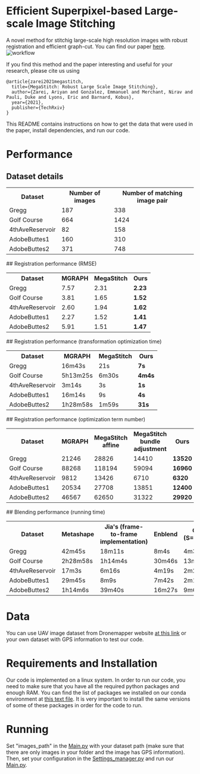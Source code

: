 # Efficient Superpixel-based Large-scale Image Stitching
A novel method for stitchig large-scale high resolution images with robust registration and efficient graph-cut.
You can find our paper [here](https://github.com/).
![workflow](https://github.com/wzx123wzx/Large-scale-image-stitching/assets/71632237/eb7bb039-954f-4ab0-b63e-c6176684c721)

If you find this method and the paper interesting and useful for your research, please cite us using 
```
@article{zarei2021megastitch,
  title={MegaStitch: Robust Large Scale Image Stitching},
  author={Zarei, Ariyan and Gonzalez, Emmanuel and Merchant, Nirav and Pauli, Duke and Lyons, Eric and Barnard, Kobus},
  year={2021},
  publisher={TechRxiv}
}

```
This README contains instructions on how to get the data that were used in the paper, install dependencies, and run our code.

# Performance
## Dataset details
<table style="width:100%">
  <tr>
    <th>Dataset</th>
    <th>Number of images</th>
    <th>Number of matching image pair</th>
  </tr>
   </tr>
  <tr>
    <td>Gregg</td>
    <td>187</td>
    <td>338</td>
  </tr>
  <tr>
    <td>Golf Course</td>
    <td>664</td>
    <td>1424</td>
  </tr>
  <tr>
    <td>4thAveReservoir</td>
    <td>82</td>
    <td>158</td>
  </tr>
  <tr>
    <td>AdobeButtes1</td>
    <td>160</td>
    <td>310</td>
  </tr>
  <tr>
    <td>AdobeButtes2</td>
    <td>371</td>
    <td>748</td>
  </tr>
</table>
## Registration performance (RMSE) 
<table style="width:100%">
  <tr>
    <th>Dataset</th>
    <th>MGRAPH</th>
    <th>MegaStitch</th>
    <th>Ours</th>
  </tr>
   </tr>
  <tr>
    <td>Gregg</td>
    <td>7.57</td>
    <td>2.31</td>
    <td><b>2.23</b></td>
  </tr>
  <tr>
    <td>Golf Course</td>
    <td>3.81</td>
    <td>1.65</td>
    <td><b>1.52</b></td>
  </tr>
  <tr>
    <td>4thAveReservoir</td>
    <td>2.60</td>
    <td>1.94</td>
    <td><b>1.62</b></td>
  </tr>
  <tr>
    <td>AdobeButtes1</td>
    <td>2.27</td>
    <td>1.52</td>
    <td><b>1.41</b></td>
  </tr>
  <tr>
    <td>AdobeButtes2</td>
    <td>5.91</td>
    <td>1.51</td>
    <td><b>1.47</b></td>
  </tr>
</table>
## Registration performance (transformation optimization time) 
<table style="width:100%">
  <tr>
    <th>Dataset</th>
    <th>MGRAPH</th>
    <th>MegaStitch</th>
    <th>Ours</th>
  </tr>
   </tr>
  <tr>
    <td>Gregg</td>
    <td>16m43s</td>
    <td>21s</td>
    <td><b>7s</b></td>
  </tr>
  <tr>
    <td>Golf Course</td>
    <td>5h13m25s</td>
    <td>6m30s</td>
    <td><b>4m4s</b></td>
  </tr>
  <tr>
    <td>4thAveReservoir</td>
    <td>3m14s</td>
    <td>3s</td>
    <td><b>1s</b></td>
  </tr>
  <tr>
    <td>AdobeButtes1</td>
    <td>16m14s</td>
    <td>9s</td>
    <td><b>4s</b></td>
  </tr>
  <tr>
    <td>AdobeButtes2</td>
    <td>1h28m58s</td>
    <td>1m59s</td>
    <td><b>31s</b></td>
  </tr>
</table>
## Registration performance (optimization term number) 
<table style="width:100%">
  <tr>
    <th>Dataset</th>
    <th>MGRAPH</th>
    <th>MegaStitch affine</th>
    <th>MegaStitch bundle adjustment</th>
    <th>Ours</th>
  </tr>
   </tr>
  <tr>
    <td>Gregg</td>
    <td>21246</td>
    <td>28826</td>
    <td>14410</td>
    <td><b>13520</b></td>
  </tr>
  <tr>
    <td>Golf Course</td>
    <td>88268</td>
    <td>118194</td>
    <td>59094</td>
    <td><b>16960</b></td>
  </tr>
  <tr>
    <td>4thAveReservoir</td>
    <td>9812</td>
    <td>13426</td>
    <td>6710</td>
    <td><b>6320</b></td>
  </tr>
  <tr>
    <td>AdobeButtes1</td>
    <td>20534</td>
    <td>27708</td>
    <td>13851</td>
    <td><b>12400</b></td>
  </tr>
  <tr>
    <td>AdobeButtes2</td>
    <td>46567</td>
    <td>62650</td>
    <td>31322</td>
    <td><b>29920</b></td>
  </tr>
</table>
## Blending performance (running time) 
<table style="width:100%">
  <tr>
    <th>Dataset</th>
    <th>Metashape</th>
    <th>Jia's (frame-to-frame implementation)</th>
    <th>Enblend</th>
    <th>Ours (S=10000)</th>
    <th>Ours (S=20000)</th>
  </tr>
   </tr>
  <tr>
    <td>Gregg</td>
    <td>42m45s</td>
    <td>18m11s</td>
    <td>8m4s</td>
    <td>4m38s</td>
    <td><b>3m51s</b></td>
  </tr>
  <tr>
    <td>Golf Course</td>
    <td>2h28m58s</td>
    <td>1h14m4s</td>
    <td>30m46s</td>
    <td>13m1s</td>
    <td><b>7m38s</b></td>
  </tr>
  <tr>
    <td>4thAveReservoir</td>
    <td>17m3s</td>
    <td>6m16s</td>
    <td>4m19s</td>
    <td>2m23s</td>
    <td><b>1m28s</b></td>
  </tr>
  <tr>
    <td>AdobeButtes1</td>
    <td>29m45s</td>
    <td>8m9s</td>
    <td>7m42s</td>
    <td>2m14s</td>
    <td><b>2m1s</b></td>
  </tr>
  <tr>
    <td>AdobeButtes2</td>
    <td>1h14m6s</td>
    <td>39m40s</td>
    <td>16m27s</td>
    <td>9m6s</td>
    <td><b>6m20s</b></td>
  </tr>
</table>

# Data
You can use UAV image dataset from Dronemapper website [at this link](https://dronemapper.com/sample_data/) or your own dataset with GPS information to test our code.

# Requirements and Installation
Our code is implemented on a linux system.
In order to run our code, you need to make sure that you have all the required python packages and enough RAM. 
You can find the list of packages we installed on our conda environment at [this text file](requirements.txt). 
It is very important to install the same versions of some of these packages in order for the code to run.

# Running
Set "images_path" in the [Main.py](py/Main.py) with your dataset path (make sure that there are only images in your folder and the image has GPS information).
Then, set your configuration in the [Settings_manager.py](py/Settings_manager.py) and run our [Main.py](py/Main.py).
